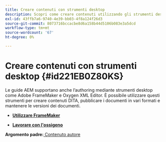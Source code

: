 ```yaml
---
title: Creare contenuti con strumenti desktop
description: Scopri come creare contenuti utilizzando gli strumenti desktop
exl-id: 43ffb7a6-9740-4e39-bb03-4f8a124f26d3
source-git-commit: 8073716bccacbe8d6a158b44d5106b083e3a5dcd
workflow-type: tm+mt
source-wordcount: '67'
ht-degree: 0%

---
```


# Creare contenuti con strumenti desktop {#id221EB0Z80KS}

Le guide AEM supportano anche l’authoring mediante strumenti desktop come Adobe FrameMaker e Oxygen XML Editor. È possibile utilizzare questi strumenti per creare contenuti DITA, pubblicare i documenti in vari formati e mantenere le versioni dei documenti.

- **[Utilizzare FrameMaker](author-desktop-framemaker.md)**

- **[Lavorare con l&#39;ossigeno](author-desktop-oxygen.md)**


**Argomento padre:**[ Contenuto autore](authoring-content.md)
